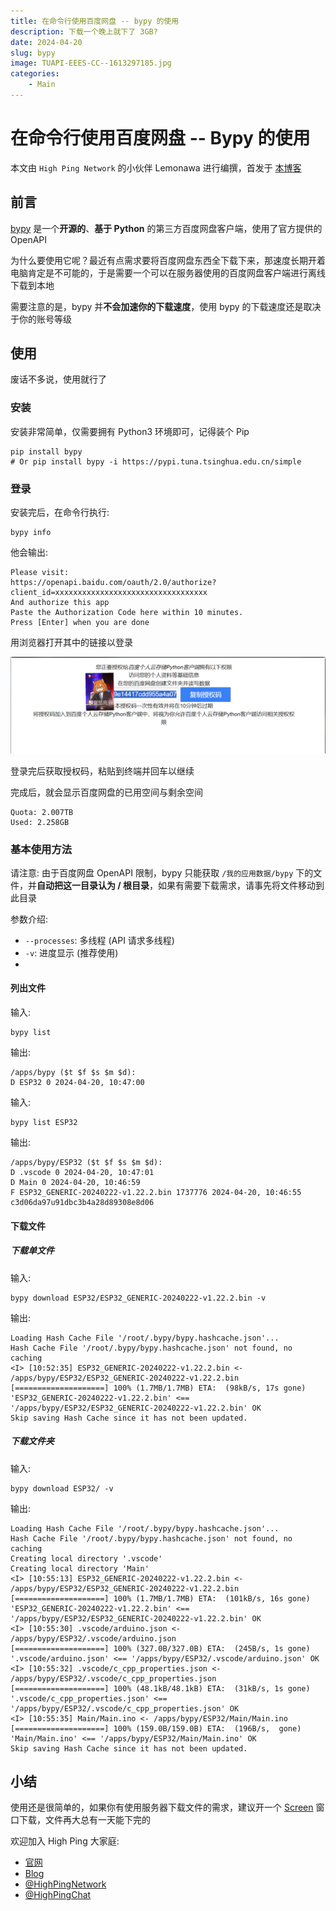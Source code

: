 ```yaml
---
title: 在命令行使用百度网盘 -- bypy 的使用
description: 下载一个晚上就下了 3GB?
date: 2024-04-20
slug: bypy
image: TUAPI-EEES-CC--1613297185.jpg
categories:
    - Main
---
```


# 在命令行使用百度网盘 -- Bypy 的使用

本文由 `High Ping Network` 的小伙伴 Lemonawa 进行编撰，首发于 [本博客](https://blog.highp.ing)

## 前言

[bypy](https://github.com/houtianze/bypy) 是一个**开源的**、**基于 Python** 的第三方百度网盘客户端，使用了官方提供的 OpenAPI

为什么要使用它呢？最近有点需求要将百度网盘东西全下载下来，那速度长期开着电脑肯定是不可能的，于是需要一个可以在服务器使用的百度网盘客户端进行离线下载到本地

需要注意的是，bypy 并**不会加速你的下载速度**，使用 bypy 的下载速度还是取决于你的账号等级

## 使用

废话不多说，使用就行了

### 安装

安装非常简单，仅需要拥有 Python3 环境即可，记得装个 Pip

```
pip install bypy 
# Or pip install bypy -i https://pypi.tuna.tsinghua.edu.cn/simple
```

### 登录

安装完后，在命令行执行: 

```
bypy info
```

他会输出: 

```
Please visit:
https://openapi.baidu.com/oauth/2.0/authorize?client_id=xxxxxxxxxxxxxxxxxxxxxxxxxxxxxxxxxx
And authorize this app
Paste the Authorization Code here within 10 minutes.
Press [Enter] when you are done
```

用浏览器打开其中的链接以登录

![alt text](image.png)

登录完后获取授权码，粘贴到终端并回车以继续

完成后，就会显示百度网盘的已用空间与剩余空间

```
Quota: 2.007TB
Used: 2.258GB
```

### 基本使用方法

请注意: 由于百度网盘 OpenAPI 限制，bypy 只能获取 `/我的应用数据/bypy` 下的文件，并**自动把这一目录认为 / 根目录**，如果有需要下载需求，请事先将文件移动到此目录

参数介绍: 

- `--processes`: 多线程 (API 请求多线程)
- `-v`: 进度显示 (推荐使用)
- 

#### 列出文件

输入: 

```
bypy list
```

输出: 

```
/apps/bypy ($t $f $s $m $d):
D ESP32 0 2024-04-20, 10:47:00 
```

输入: 

```
bypy list ESP32
```

输出: 

```
/apps/bypy/ESP32 ($t $f $s $m $d):
D .vscode 0 2024-04-20, 10:47:01 
D Main 0 2024-04-20, 10:46:59 
F ESP32_GENERIC-20240222-v1.22.2.bin 1737776 2024-04-20, 10:46:55 c3d06da97u91dbc3b4a28d89308e8d06
```

#### 下载文件

##### 下载单文件

输入: 

```
bypy download ESP32/ESP32_GENERIC-20240222-v1.22.2.bin -v
```

输出: 

```
Loading Hash Cache File '/root/.bypy/bypy.hashcache.json'...
Hash Cache File '/root/.bypy/bypy.hashcache.json' not found, no caching
<I> [10:52:35] ESP32_GENERIC-20240222-v1.22.2.bin <- /apps/bypy/ESP32/ESP32_GENERIC-20240222-v1.22.2.bin
[====================] 100% (1.7MB/1.7MB) ETA:  (98kB/s, 17s gone) 'ESP32_GENERIC-20240222-v1.22.2.bin' <== '/apps/bypy/ESP32/ESP32_GENERIC-20240222-v1.22.2.bin' OK
Skip saving Hash Cache since it has not been updated.
```

##### 下载文件夹

输入: 

```
bypy download ESP32/ -v
```

输出:

```
Loading Hash Cache File '/root/.bypy/bypy.hashcache.json'...
Hash Cache File '/root/.bypy/bypy.hashcache.json' not found, no caching
Creating local directory '.vscode'
Creating local directory 'Main'
<I> [10:55:13] ESP32_GENERIC-20240222-v1.22.2.bin <- /apps/bypy/ESP32/ESP32_GENERIC-20240222-v1.22.2.bin
[====================] 100% (1.7MB/1.7MB) ETA:  (101kB/s, 16s gone) 'ESP32_GENERIC-20240222-v1.22.2.bin' <== '/apps/bypy/ESP32/ESP32_GENERIC-20240222-v1.22.2.bin' OK
<I> [10:55:30] .vscode/arduino.json <- /apps/bypy/ESP32/.vscode/arduino.json
[====================] 100% (327.0B/327.0B) ETA:  (245B/s, 1s gone) '.vscode/arduino.json' <== '/apps/bypy/ESP32/.vscode/arduino.json' OK
<I> [10:55:32] .vscode/c_cpp_properties.json <- /apps/bypy/ESP32/.vscode/c_cpp_properties.json
[====================] 100% (48.1kB/48.1kB) ETA:  (31kB/s, 1s gone) '.vscode/c_cpp_properties.json' <== '/apps/bypy/ESP32/.vscode/c_cpp_properties.json' OK
<I> [10:55:35] Main/Main.ino <- /apps/bypy/ESP32/Main/Main.ino
[====================] 100% (159.0B/159.0B) ETA:  (196B/s,  gone) 'Main/Main.ino' <== '/apps/bypy/ESP32/Main/Main.ino' OK
Skip saving Hash Cache since it has not been updated.
```

## 小结

使用还是很简单的，如果你有使用服务器下载文件的需求，建议开一个 [Screen](https://blog.highp.ing/p/screen) 窗口下载，文件再大总有一天能下完的

欢迎加入 High Ping 大家庭:
- [官网](https://highp.ing)
- [Blog](https://blog.highp.ing)
- [@HighPingNetwork](https://t.me/HighPingNetwork)
- [@HighPingChat](https://t.me/highpingchat)